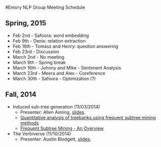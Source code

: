 #Emory NLP Group Meeting Schedule
## Spring, 2015
* Feb 2nd - Safoora: word embedding
* Feb 9th - Denis: relation extraction
* Feb 16th - Tomasz and Henry: question answering
* Feb 23rd - Discussion
* March 2nd - No meeting
* March 9th - Spring break
* March 16th - Johnny and Mike - Sentiment Analysis
* March 23rd - Meera and Alex - Coreference
* March 30th - Safoora - Optimization (?)

## Fall, 2014
* Induced sub-tree generation (11/03/2014)
	- Presenter: Allen Aiming, [slides](https://github.com/clir/nlp-research/wiki/Meeting_Schedule).
	- [Quantitative analysis of treebanks using frequent subtree mining methods](http://www.aclweb.org/anthology/W09-3212)
	- [Frequent Subtree Mining - An Overview](http://www.liacs.nl/~snijssen/mgtsfi.pdf)
* The Verbiverse (11/10/2014)
	- Presenter: Austin Blodgett, [slides](https://github.com/clir/nlp-research/wiki/Meeting_Schedule).
